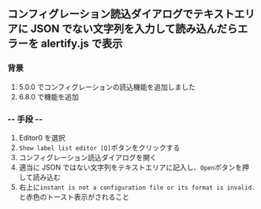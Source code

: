 ## コンフィグレーション読込ダイアログでテキストエリアに JSON でない文字列を入力して読み込んだらエラーを alertify.js で表示

### 背景

1.  5.0.0 でコンフィグレーションの読込機能を追加しました
2.  6.8.0 で機能を追加

### -- 手段 --

1.  Editor0 を選択
2.  `Show label list editor [Q]`ボタンをクリックする
3.  コンフィグレーション読込ダイアログを開く
4.  適当に JSON ではない文字列をテキストエリアに記入し、`Open`ボタンを押して読み込む
5.  右上に`instant is not a configuration file or its format is invalid.`と赤色のトースト表示がされること
